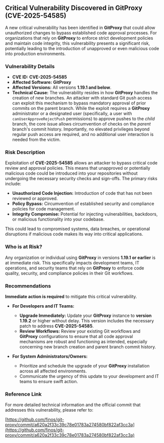 ## Critical Vulnerability Discovered in GitProxy (CVE-2025-54585)

A new critical vulnerability has been identified in **GitProxy** that could allow unauthorized changes to bypass established code approval processes. For organizations that rely on **GitProxy** to enforce strict development policies and maintain code integrity, this vulnerability presents a significant risk, potentially leading to the introduction of unapproved or even malicious code into production environments.

### Vulnerability Details

*   **CVE ID:** **CVE-2025-54585**
*   **Affected Software:** **GitProxy**
*   **Affected Versions:** All versions **1.19.1 and below**.
*   **Technical Cause:** The vulnerability resides in how **GitProxy** handles the creation of new branches. An attacker with standard Git push access can exploit this mechanism to bypass mandatory approval of prior commits on the parent branch. While the exploit requires a **GitProxy** administrator or a designated user (specifically, a user with `canUserApproveRejectPush` permissions) to approve pushes to the *child* branch, the core issue allows circumvention of checks on the *parent* branch's commit history. Importantly, no elevated privileges beyond regular push access are required, and no additional user interaction is needed from the victim.

### Risk Description

Exploitation of **CVE-2025-54585** allows an attacker to bypass critical code review and approval policies. This means that unapproved or potentially malicious code could be introduced into your repositories without undergoing the necessary security checks and sign-offs. The primary risks include:

*   **Unauthorized Code Injection:** Introduction of code that has not been reviewed or approved.
*   **Policy Bypass:** Circumvention of established security and compliance policies for code management.
*   **Integrity Compromise:** Potential for injecting vulnerabilities, backdoors, or malicious functionality into your codebase.

This could lead to compromised systems, data breaches, or operational disruptions if malicious code makes its way into critical applications.

### Who is at Risk?

Any organization or individual using **GitProxy** in versions **1.19.1 or earlier** is at immediate risk. This specifically impacts development teams, IT operations, and security teams that rely on **GitProxy** to enforce code quality, security, and compliance policies in their Git workflows.

### Recommendations

**Immediate action is required** to mitigate this critical vulnerability.

*   **For Developers and IT Teams:**
    *   **Upgrade Immediately:** Update your **GitProxy** instance to **version 1.19.2** or higher without delay. This version includes the necessary patch to address **CVE-2025-54585**.
    *   **Review Workflows:** Review your existing Git workflows and **GitProxy** configurations to ensure that all code approval mechanisms are robust and functioning as intended, especially concerning new branch creation and parent branch commit history.

*   **For System Administrators/Owners:**
    *   Prioritize and schedule the upgrade of your **GitProxy** installation across all affected environments.
    *   Communicate the urgency of this update to your development and IT teams to ensure swift action.

### Reference Link

For more detailed technical information and the official commit that addresses this vulnerability, please refer to:

[https://github.com/finos/git-proxy/commit/a620a2f33c39c78e01783a274580bf822af3cc3a](https://github.com/finos/git-proxy/commit/a620a2f33c39c78e01783a274580bf822af3cc3a)